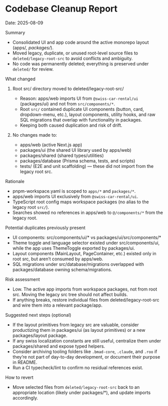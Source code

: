# Codebase Cleanup Report

Date: 2025-08-09

Summary
- Consolidated UI and app code around the active monorepo layout (apps/*, packages/*).
- Moved legacy, duplicate, or unused root-level source files to `deleted/legacy-root-src` to avoid conflicts and ambiguity.
- No code was permanently deleted; everything is preserved under `deleted/` for review.

What changed
1) Root src/ directory moved to deleted/legacy-root-src/
   - Reason: apps/web imports UI from `@swiss-car-rental/ui` (packages/ui) and not from `src/components/*`.
   - Root `src/` contained duplicate UI components (button, card, dropdown-menu, etc.), layout components, utility hooks, and raw SQL migrations that overlap with functionality in packages.
   - Keeping both caused duplication and risk of drift.

2) No changes made to:
   - apps/web (active Next.js app)
   - packages/ui (the shared UI library used by apps/web)
   - packages/shared (shared types/utilities)
   - packages/database (Prisma schema, tests, and scripts)
   - tests/ (E2E and unit scaffolding) — these did not import from the legacy root src.

Rationale
- pnpm-workspace.yaml is scoped to `apps/*` and `packages/*`.
- apps/web imports UI exclusively from `@swiss-car-rental/ui`.
- TypeScript root config maps workspace packages (no alias to the legacy root `src/`).
- Searches showed no references in apps/web to `@/components/*` from the legacy root.

Potential duplicates previously present
- UI components: src/components/ui/* vs packages/ui/src/components/*
- Theme toggle and language selector existed under src/components/ui, while the app uses ThemeToggle exported by packages/ui.
- Layout components (MainLayout, PageContainer, etc.) existed only in root src, but aren’t consumed by apps/web.
- SQL migrations under src/database/migrations overlapped with packages/database owning schema/migrations.

Risk assessment
- Low. The active app imports from workspace packages, not from root src. Moving the legacy src tree should not affect builds.
- If anything breaks, restore individual files from deleted/legacy-root-src and wire them into a relevant package/app.

Suggested next steps (optional)
- If the layout primitives from legacy src are valuable, consider productizing them in packages/ui (as layout primitives) or a new packages/layout package.
- If any swiss localization constants are still useful, centralize them under packages/shared and expose typed helpers.
- Consider archiving tooling folders like `.bmad-core`, `.claude`, and `.roo` if they’re not part of day-to-day development, or document their purpose in README.
- Run a CI typecheck/lint to confirm no residual references exist.

How to revert
- Move selected files from `deleted/legacy-root-src` back to an appropriate location (likely under packages/*), and update imports accordingly.


